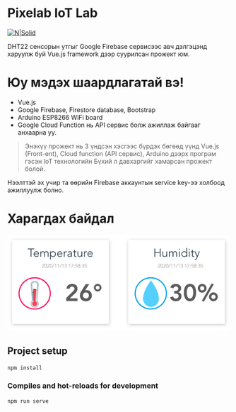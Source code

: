 # Pixelab IoT Lab

[![N|Solid](https://storage.googleapis.com/iot-sensors-178ba.appspot.com/iot.png)](https://en.wikipedia.org/wiki/Internet_of_things)


DHT22 сенсорын утгыг Google Firebase сервисээс авч дэлгэцэнд харуулж буй Vue.js framework дээр суурилсан прожект юм.

# Юу мэдэх шаардлагатай вэ!

  - Vue.js
  - Google Firebase, Firestore database, Bootstrap
  - Arduino ESP8266 WiFi board
  - Google Cloud Function нь API сервис болж ажиллаж байгааг анхаарна уу.


> Энэхүү прожект нь 3 үндсэн хэсгээс бүрдэх бөгөөд
> үүнд Vue.js (Front-ent), Cloud function (API сервис),
> Arduino дээрх програм гэсэн IoT технологийн 
> Бүхий л давхаргийг хамарсан прожект болой.


Нээлттэй эх учир та өөрийн Firebase аккаунтын service key-ээ холбоод ажиллуулж болно.

# Харагдах байдал

![Зураг](src/assets/ss.png)

## Project setup
```
npm install
```

### Compiles and hot-reloads for development
```
npm run serve
```
